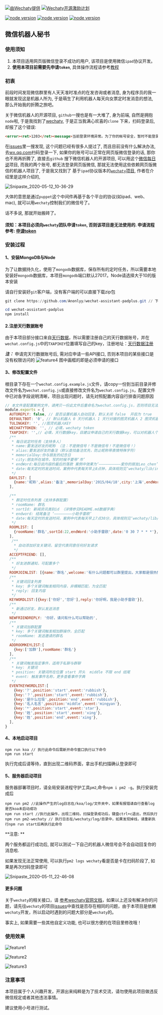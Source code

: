 

[![ 由Wechaty提供 ](https://img.shields.io/badge/Powered%20By-Wechaty-blue.svg)](https://github.com/chatie/wechaty)
[![Wechaty开源激励计划](https://img.shields.io/badge/Wechaty-开源激励计划-green.svg)](https://github.com/juzibot/Welcome/wiki/Everything-about-Wechaty)

[![node version](https://img.shields.io/badge/node-%3E%3D10-blue.svg)](http://nodejs.cn/download/)
[![node version](https://img.shields.io/badge/wechaty-%3E%3D0.38.4-blue.svg)](https://github.com/Chatie/wechaty)
[![node version](https://img.shields.io/badge/wechaty--puppet--padplus-%3E%3D0.6.2-green)](https://github.com/wechaty/wechaty-puppet-padplus)


## 微信机器人秘书 ##
### 使用须知
1. 本项目适用网页版微信登录不成功的用户, 该项目是使用微信`ipad`协议开发。
2. **使用本项目前需要先申请`token`**, 具体操作流程请参考[教程](https://github.com/juzibot/Welcome/wiki/Everything-about-Wechaty#1Token-%E7%9A%84%E5%8A%9F%E8%83%BD%E5%92%8C%E7%94%B3%E8%AF%B7)

### 初衷

前段时间发现微信群里有人天天准时准点的在发咨询或者消息, 身为程序员的我一眼就发现这是机器人所为, 于是萌生了利用机器人每天向女票定时发消息的想法, 那么开始我的折腾之旅吧。

关于微信机器人的开源项目, `github`一搜也是有一大堆了, 身为前端, 自然是拥抱`node`啦, 于是我找到了[wechaty](https://github.com/wechaty/wechaty), 于是正当我满心欢喜的`clone` 下来，扫码登录后,却报了这个错误:

```html
<error><ret>1203</ret><message>当前登录环境异常。为了你的帐号安全，暂时不能登录web微信。你可以通过手机客户端或者windows微信登录。</message></error>
```

在[issues](https://github.com/wechaty/wechaty/issues/603)里一搜发现, 这个问题已经有很多人提过了, 而且目前没有什么解决办法, 去[wx.qq.com](wx.qq.com)扫码登录一下, 如果你的账号可以正常在网页版微信登录的话, 那你也不用再折腾了, 直接去`github` 搜下微信机器人的开源项目, 可以用这个[微信每日说](https://github.com/gengchen528/wechatBot)项目, 而我的两个账号, 都无法登录网页版微信, 那就无法使用这些依赖网页版微信的机器人项目了, 于是我又找到了 基于`ipad`协议版本的[`wechaty`项目](https://github.com/wechaty/wechaty-puppet-padplus), 作者在介绍里是这样介绍的, 

![Snipaste_2020-05-12_10-36-29](http://image.xposean.top/20200512103720.png)

大体的意思是通过`puppet`这个中间件再基于各个平台的协议(如ipad、web、mac), 就可以用`wechaty`控制我们的微信号了。

话不多说, 那就开始搬砖了。

#### 须知：**本项目必须向`wechaty`团队申请`token`, 否则该项目是无法使用的.** 申请流程参考: [申请token]([https://github.com/juzibot/Welcome/wiki/Everything-about-Wechaty#1Token-%E7%9A%84%E5%8A%9F%E8%83%BD%E5%92%8C%E7%94%B3%E8%AF%B7](https://github.com/juzibot/Welcome/wiki/Everything-about-Wechaty#1Token-的功能和申请))

### 安装过程

#### 1、安装MongoDB与Node

为了让数据持久化，使用了`mongodb`数据库，保存所有的定时任务，所以需要本地安装好`mongodb`数据库，本项目`mongodb`端口默认27017。Node请选择大于10的版本安装

请自行安装好`git`客户端，没有客户端的可以直接下载zip包

```powershell
git clone https://github.com/Anonlyy/wechat-assistant-padplus.git // 下载zip包的忽略本步骤

cd wechat-assistant-padplus
npm install
```


#### 2.注册天行数据账号

由于本项目部分接口来自[天行数据](https://www.tianapi.com/signup.html?source=474284281)，所以需要注册自己的天行数据账号，并在`wechat.config.js`中的`TXAPIKEY`位置填写自己的key，注册地址：[天行数据注册](https://www.tianapi.com/signup.html?source=474284281)

***注：*** 申请完天行数据账号后, 需对应申请一些API接口, 否则本项目的某些接口是没有权限访问的
![feature4](http://image.xposean.top/20200512110139.png)
图中画框的即是必须申请的接口
#### 3、修改配置文件

根目录下存在一个`wechat.config.example.js`文件，请copy一份到当前目录并修改文件名为`wechat.config.js`或直接修改文件名为`wechat.config.js`，配置文件中已对各字段说明清晰，项目出现问题时，请先对照配置内容自行排查问题原因
```javascript
// 本文件是配置案例文件，请拷贝一份此文件后重命名为wechat.config.js，否则项目无法运行
module.exports = {
  AUTOREPLY: false, // 是否设置机器人自动回复，默认关闭 false  开启为 true
  DEFAULTBOT: '0', // 默认机器人 0 天行机器人 1 天行对接的图灵机器人 2 图灵机器人
  TULINGKEY: '', //图灵机器人KEY
  WECHATYTOKEN: '', // 必填，wechaty token
  TXAPIKEY: '',// 必填，天行数据key，目建议申请自己的天行数据key，可以对机器人个性化定制
  /**
   * 每日说定时任务（支持多人）
   * name:要发送好友的昵称 （注：不是微信号！不是微信号！不是微信号！）
   * alias:要发送好友的备注（默认查找备注优先，防止昵称带表情特殊字符）
   * memorialDay:你与朋友的纪念日
   * city:朋友所在城市，写的时候不要带‘市’
   * endWord:每日说内容的最后的落款 案例中效果为‘——————————爱你的朋友Leo_chen’
   * date:每天定时的发送时间，案例中代表每天早上8点钟，具体规则见‘wechaty/lib/index.js’ (多个好友不要设置相同时间！不要设置相同时间！不要设置相同时间！)
   */ 
  DAYLIST: [
    {name:'昵称',alias:'备注',memorialDay:'2015/04/18',city:'上海',endWord:'爱你的朋友Leo_chen',date:'0 0 8 * * *'},
  ],

  /**
   * 群定时任务列表（支持多群配置）
   * roomName: 群名
   * sortId: 新闻资讯类别id （详情参见README.md数据字典）
   * endword: 结尾备注 ‘————————小助手雷欧’
   * date:每天定时的发送时间，案例中代表每天早上7点30分，具体规则见‘wechaty/lib/index.js’(多个群不要设置相同时间！不要设置相同时间！不要设置相同时间！)
   */
  ROOMLIST: [
    {roomName:'群名',sortId:22,endWord:'小助手雷欧',date:'0 30 7 * * *'},
  ],
   /**
    * 自动添加好友关键词，留空代表同意任何好友请求 
    */
  ACCEPTFRIEND: [],
  /**
   * 好友进群通知，可配置多个
   */
  ROOMJOINLIST: [{name:'群名',welcome:'有什么问题都可以群里提出，大家都是很热情的'}],
  /**
   * 关键词回复列表
   * key: 多个关键词触发相同内容，非模糊匹配，为全匹配
   * reply: 回复内容
   */ 
  KEYWORDLIST:[{key:['你好','您好'],reply:'你好啊，我是小助手雷欧'}],
  /**
   * 新通过好友，默认发送消息
   */
  NEWFRIENDREPLY: '你好，请问有什么可以帮助的',
  /**
   * 关键词加群配置
   * key: 多个关键词触发相加群操作，全匹配
   * roomName: 发送邀请的群名
   */
  ADDROOMKEYLIST:[
    {key:['加群'],roomName:'群名'}
  ],
  /**
   * 关键词触发指定事件，适用于私聊与群聊
   * key: 关键词
   * position: 关键词所在位置 start 开头  middle 不限 end 结尾
   * event: 触发事件名称，更多查看事件字典
   */
  EVENTKEYWORDLIST:[
    {key:'?',position:'start',event:'rubbish'},
    {key:'？',position:'start',event:'rubbish'},
    {key:'是什么垃圾',position:'end',event:'rubbish'},
    {key:'名人名言',position:'middle',event:'mingyan'},
    {key:'*',position:'start',event:'star'},
    {key:'姓',position:'start',event:'xing'},
    {key:'姓',position:'end',event:'xing'},
  ],  
}
```

#### 4、本地启动项目

```
npm run koa // 执行此命令后需新开命令窗口执行以下命令
npm run start
```
执行完成后请等待，直到出现二维码界面，拿出手机扫描确认登录即可

#### 5、服务器启动项目

服务器部署项目时，请全局安装进程守护工具`pm2`,命令`npm i pm2 -g`。执行安装完成后

```
npm run pm2 //此操作产生的log日志在/koa/log/文件夹中，如果有报错请自行查看log是否koa未启动成功
npm run start //执行此操作，出现二维码，扫描登录成功后，键盘ctrl+c退出，然后执行
npm run pm2-wechaty // 执行日志在/wechaty/log/目录中，如果发现掉线，请重新执行npm run start后再执行此命令
```
**注意: **

两个服务都运行成功后, 就可以测试一下自己的机器人微信号会不会自动回复你的消息啦.

如果发现无法正常使用, 可以执行`pm2 logs wechaty`看是否是卡在扫码阶段了, 如果是再次扫码登录即可

![Snipaste_2020-05-11_22-46-08](http://image.xposean.top/20200512001133.png)



#### 更多问题

关于`wechaty`的相关接口，请
[参考wechaty官网文档](https://wechaty.js.org/v/zh/)，如果以上还没有解决你的问题，请先往`wechaty`的项目[issues](https://github.com/Chatie/wechaty/issues)中查找是否存在相同的问题，由于本项目是依赖`wechaty`开发，所以启动时遇到的问题大部分是`wechaty`的。

事实上, 如果需要一些其他自定义功能, 也可以很方便的在项目里修改哦！



### 使用效果

![feature1](http://image.xposean.top/20200512110910.png)

![feature2](http://image.xposean.top/20200512110923.png)

![feature3](http://image.xposean.top/20200512110930.png)

### 注意事项

 本项目属于个人兴趣开发，开源出来纯粹是为了技术交流，请勿使用此项目做违反微信规定或者其他违法事情。

 建议使用小号进行测试。

